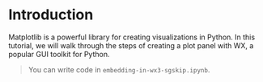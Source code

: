 # Introduction

Matplotlib is a powerful library for creating visualizations in Python. In this tutorial, we will walk through the steps of creating a plot panel with WX, a popular GUI toolkit for Python.

> You can write code in `embedding-in-wx3-sgskip.ipynb`.
